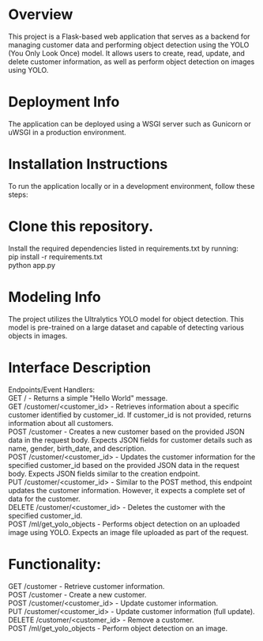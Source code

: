# Overview 
This project is a Flask-based web application that serves as a backend for managing customer data and performing object detection using the YOLO (You Only Look Once) model. It allows users to create, read, update, and delete customer information, as well as perform object detection on images using YOLO.  

# Deployment Info  
The application can be deployed using a WSGI server such as Gunicorn or uWSGI in a production environment.  

# Installation Instructions  
To run the application locally or in a development environment, follow these steps:  

# Clone this repository.  
Install the required dependencies listed in requirements.txt by running:  
pip install -r requirements.txt  
python app.py  


# Modeling Info 
The project utilizes the Ultralytics YOLO model for object detection. This model is pre-trained on a large dataset and capable of detecting various objects in images. 

# Interface Description  
Endpoints/Event Handlers:  
GET /  - Returns a simple "Hello World" message.  
GET /customer/<customer_id>  - Retrieves information about a specific customer identified by customer_id. If customer_id is not provided, returns information about all customers.  
POST /customer  - Creates a new customer based on the provided JSON data in the request body. Expects JSON fields for customer details such as name, gender, birth_date, and description.  
POST /customer/<customer_id>  - Updates the customer information for the specified customer_id based on the provided JSON data in the request body. Expects JSON fields similar to the creation endpoint.  
PUT /customer/<customer_id>  - Similar to the POST method, this endpoint updates the customer information. However, it expects a complete set of data for the customer.  
DELETE /customer/<customer_id>  - Deletes the customer with the specified customer_id.  
POST /ml/get_yolo_objects  - Performs object detection on an uploaded image using YOLO. Expects an image file uploaded as part of the request.  
# Functionality:  
GET /customer  - Retrieve customer information.  
POST /customer  - Create a new customer.  
POST /customer/<customer_id>  - Update customer information.  
PUT /customer/<customer_id>  - Update customer information (full update).  
DELETE /customer/<customer_id>  - Remove a customer.  
POST /ml/get_yolo_objects  - Perform object detection on an image.  



